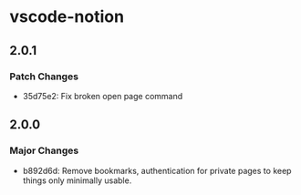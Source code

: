 # vscode-notion

## 2.0.1

### Patch Changes

- 35d75e2: Fix broken open page command

## 2.0.0

### Major Changes

- b892d6d: Remove bookmarks, authentication for private pages to keep things only minimally usable.
